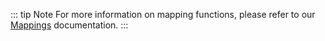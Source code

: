 ::: tip Note
For more information on mapping functions, please refer to our [Mappings](../../build/mapping/polygon.md) documentation.
:::
